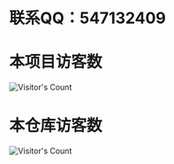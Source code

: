 # 联系QQ：547132409

# 本项目访客数
![Visitor's Count](https://komarev.com/ghpvc/?username=891002er&color=brightgreen)

# 本仓库访客数
![Visitor's Count](https://profile-counter.glitch.me/891002er/count.svg)
